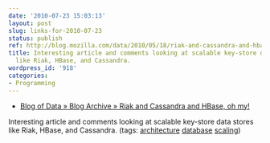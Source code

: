 ```yaml
---
date: '2010-07-23 15:03:13'
layout: post
slug: links-for-2010-07-23
status: publish
ref: http://blog.mozilla.com/data/2010/05/18/riak-and-cassandra-and-hbase-oh-my/
title: Interesting article and comments looking at scalable key-store data stores
  like Riak, HBase, and Cassandra.
wordpress_id: '918'
categories:
- Programming
---
```


  * [Blog of Data » Blog Archive » Riak and Cassandra and HBase, oh my!](http://blog.mozilla.com/data/2010/05/18/riak-and-cassandra-and-hbase-oh-my/)


Interesting article and comments looking at scalable key-store data stores like Riak, HBase, and Cassandra. (tags: [architecture](http://delicious.com/eob/architecture) [database](http://delicious.com/eob/database) [scaling](http://delicious.com/eob/scaling))



